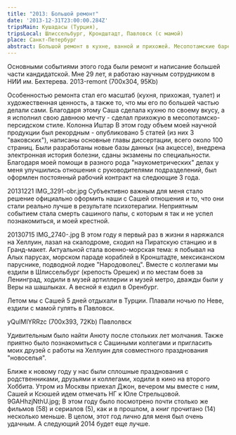 ```yaml
---
title: "2013: Большой ремонт" 
date: '2013-12-31T23:00:00.284Z'
tripsMain: Кушадасы (Турция), 
tripsLocal: Шлиссельбург, Крондштадт, Павловск (с мамой)
place: Санкт-Петербург
abstract: Большой ремонт в кухне, ванной и прихожей. Месопотамские барельефы. Написание основной части кандидатской. Путешествия с коллегами.
---
```


Основными событиями этого года были ремонт и написание большей части кандидатской. Мне 29 лет, я работаю научным сотрудником в НИИ им. Бехтерева. 
2013-remont (700x304, 95Kb)


Особенностью ремонта стал его масштаб (кухня, прихожая, туалет) и художественная ценность, а также то, что мы его по большей частью делали сами. Благодаря этому Саша сделала кухню по своему вкусу, а я исполнил свою давнюю мечту - сделал прихожую в месопотамско-персидском стиле.
  Колонна Иштар
В этом году объем моей научной продукции был рекордным - опубликовано 5 статей (из них 3 "ваковских"), написаны основные главы диссертации, всего около 100 страниц. Были разработаны новые базы данных (на акцессе), внедрена электронная история болезни, сданы экзамены по специальности. Благодаря моей помощи в разного рода "наукометрических" делах у меня улучшились отношения с руководителями подразделений, был оформлен постоянный рабочий контракт на следкющие 3 года.
 
20131221 IMG_3291-obr.jpg
Субъективно важным для меня стало решение официально оформить наши с Сашей отношения и то, что они стали реально лучше в результате психотерапии. Неприятным событием стала смерть сашиного папы, с которым я так и не успел познакомиться, и моей крестной.
 
 
 20130715 IMG_2740-.jpg
В этом году я первый раз в жизни я наряжался на Хеллуин, лазал на скалодроме, сходил на Пиратскую станцию и в Гранд-макет. Актуальной стала военно-морская тема: я побывал на Алых парусах, морском параде кораблей в Кронштадте, мексиканском паруснике, подводной лодке "Народоволец". Вместе с коллегами мы ездили в Шлиссельбург (крепость Орешек) и по местам боев за Ленинград, ходили в музей артиллерии и музей метро, дважды были у Веры на шашлыках. А весной я ездил в Оренбург.
   
 
 
   
 
Летом мы с Сашей 5 дней отдыхали в Турции. Плавали ночью по Неве, ездили с мамой гулять в Павловск.
  
 
 
yQulMIYRRzc (700x393, 72Kb)
Павлолвск
 
 
Удивительным было найти Анюту после стольких лет молчания. Также приятно было познакомиться с Сашиными коллегами и пригласить моих друзей с работы на Хеллуин для совместного празднования "новоселья".
  
 
Ближе к новому году у нас были сплошные празднования с родственниками, друзьями и коллегами, ходили в кино на второго Хоббита. Утром из Москвы приехал Джон, вечером мы вместе с ним, Сашей и Ксюшей идем отмечать НГ к Юле Стрельцовой.
9GAHhzjNthU.jpg;
В этом году было посмотрено почти столько же фильмов (58) и сериалов (5), как и в прошлом, а книг  прочитано (14)  несколько меньше.
В целом, этот год лично для меня был очень удачным. А следующий 2014 будет еще лучше.